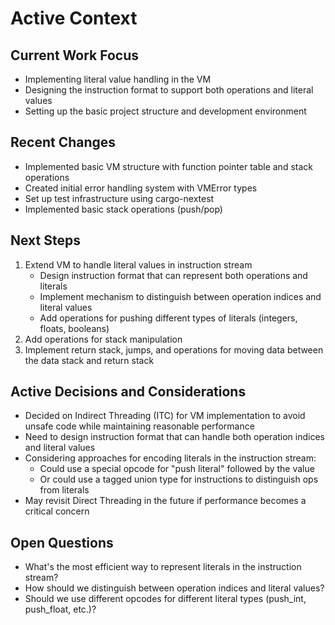 # Active Context

## Current Work Focus
- Implementing literal value handling in the VM
- Designing the instruction format to support both operations and literal values
- Setting up the basic project structure and development environment

## Recent Changes
- Implemented basic VM structure with function pointer table and stack operations
- Created initial error handling system with VMError types
- Set up test infrastructure using cargo-nextest
- Implemented basic stack operations (push/pop)

## Next Steps
1. Extend VM to handle literal values in instruction stream
   - Design instruction format that can represent both operations and literals
   - Implement mechanism to distinguish between operation indices and literal values
   - Add operations for pushing different types of literals (integers, floats, booleans)
2. Add operations for stack manipulation
3. Implement return stack, jumps, and operations for moving data between the data stack and return stack

## Active Decisions and Considerations
- Decided on Indirect Threading (ITC) for VM implementation to avoid unsafe code while maintaining reasonable performance
- Need to design instruction format that can handle both operation indices and literal values
- Considering approaches for encoding literals in the instruction stream:
  - Could use a special opcode for "push literal" followed by the value
  - Or could use a tagged union type for instructions to distinguish ops from literals
- May revisit Direct Threading in the future if performance becomes a critical concern

## Open Questions
- What's the most efficient way to represent literals in the instruction stream?
- How should we distinguish between operation indices and literal values?
- Should we use different opcodes for different literal types (push_int, push_float, etc.)?
